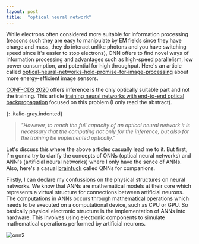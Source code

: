 ```yaml
---
layout: post
title:  "optical neural network"
---
```


While electrons often considered more suitable for information processing (reasons such they are easy to manipulate by EM fields since they have charge and mass, they do interact unlike photons and you have switching speed since it's easier to stop electrons), ONN offers to find novel ways of information processing and advantages such as high-speed parallelism, low power consumption, and potential for high throughput. Here's an article called [optical-neural-networks-hold-promise-for-image-processing][optical-neural-networks-hold-promise-for-image-processing] about more energy-efficient image sensors.

[CONF-CDS 2020][CONF-CDS 2020] offers inference is the only optically suitable part and not the training. This article [training neural networks with end-to-end optical backpropagation][training neural networks with end-to-end optical backpropagation] focused on this problem (I only read the abstract).


{: .italic-gray.indented}
> *"However, to reach the full capacity of an optical neural network it is necessary that
the computing not only for the inference, but also for the training be implemented optically."*

Let's discuss this where the above articles casually lead me to it. But first, I'm gonna try to clarify the concepts of ONNs (optical neural networks) and ANN's (artificial neural networks) where I only have the sence of ANNs. Also, here's a casual [brainfuck][quantum] called QNNs for companions.

Firstly, I can declare my confussions on the physical structures on neural networks. We know that ANNs are mathematical models at their core which represents a virtual structure for connections between artificial neurons. The computations in ANNs occurs through mathematical operations which needs to be executed on a computational device, such as CPU or GPU. So basically physical electronic structure is the implementation of ANNs into hardware. This involves using electronic components to simulate mathematical operations performed by artificial neurons. 

![onn2](/myblog/images/onn.png)

<br>














[quantum]: https://en.wikipedia.org/wiki/Quantum_neural_network
[training neural networks with end-to-end optical backpropagation]: https://arxiv.org/abs/2308.05226#:~:text=However%2C%20to%20reach%20the%20full,the%20training%20be%20implemented%20optically.
[CONF-CDS 2020]: https://www.youtube.com/watch?v=EfGLJ47dg80
[optical-neural-networks-hold-promise-for-image-processing]: https://news.cornell.edu/stories/2023/04/optical-neural-networks-hold-promise-image-processing